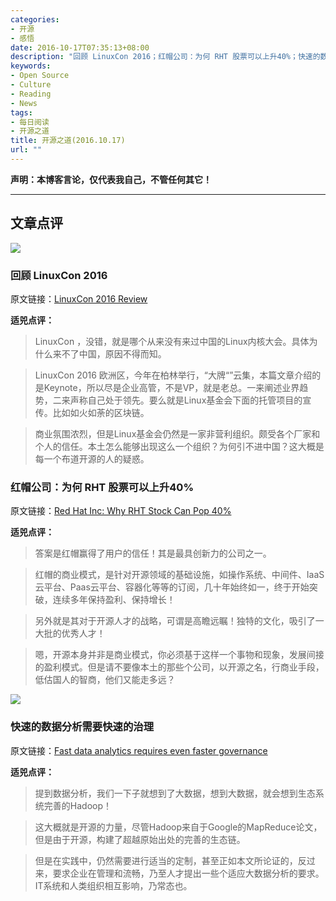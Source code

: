 ```yaml
---
categories:
- 开源
- 感悟
date: 2016-10-17T07:35:13+08:00
description: "回顾 LinuxCon 2016；红帽公司：为何 RHT 股票可以上升40%；快速的数据分析需要快速的治理"
keywords:
- Open Source
- Culture
- Reading
- News
tags:
- 每日阅读
- 开源之道
title: 开源之道(2016.10.17)
url: ""
---
```


**声明：本博客言论，仅代表我自己，不管任何其它！**

---

## 文章点评

![](http://www.enterpriselinuxinsights.com/wp-content/uploads/2016/07/LinuxCON-Berlin-2016.png)

### 回顾 LinuxCon 2016

原文链接：[LinuxCon 2016 Review](http://www.irishdev.com/Home/News/1898-LinuxCon--Review.html)

**适兕点评：**

> LinuxCon ，没错，就是哪个从来没有来过中国的Linux内核大会。具体为什么来不了中国，原因不得而知。

> LinuxCon 2016 欧洲区，今年在柏林举行，“大牌“”云集，本篇文章介绍的是Keynote，所以尽是企业高管，不是VP，就是老总。一来阐述业界趋势，二来声称自己处于领先。要么就是Linux基金会下面的托管项目的宣传。比如如火如荼的区块链。

> 商业氛围浓烈，但是Linux基金会仍然是一家非营利组织。颇受各个厂家和个人的信任。本土怎么能够出现这么一个组织？为何引不进中国？这大概是每一个布道开源的人的疑惑。

### 红帽公司：为何 RHT 股票可以上升40%

原文链接：[Red Hat Inc: Why RHT Stock Can Pop 40%](http://www.profitconfidential.com/stock/red-hat-inc-why-rht-stock-can-pop-40-percent/)

**适兕点评：**

> 答案是红帽赢得了用户的信任！其是最具创新力的公司之一。

> 红帽的商业模式，是针对开源领域的基础设施，如操作系统、中间件、IaaS云平台、Paas云平台、容器化等等的订阅，几十年始终如一，终于开始突破，连续多年保持盈利、保持增长！

> 另外就是其对于开源人才的战略，可谓是高瞻远瞩！独特的文化，吸引了一大批的优秀人才！

> 嗯，开源本身并非是商业模式，你必须基于这样一个事物和现象，发展间接的盈利模式。但是请不要像本土的那些个公司，以开源之名，行商业手段，低估国人的智商，他们又能走多远？

![](https://itbrief.co.nz/media/cache/2f/c4/2fc44cae6ba0caff448d00b096249c8a.jpg)

### 快速的数据分析需要快速的治理

原文链接：[Fast data analytics requires even faster governance](https://itbrief.co.nz/story/fast-data-analytics-requires-even-faster-governance/)

**适兕点评：**

> 提到数据分析，我们一下子就想到了大数据，想到大数据，就会想到生态系统完善的Hadoop！

> 这大概就是开源的力量，尽管Hadoop来自于Google的MapReduce论文，但是由于开源，构建了超越原始出处的完善的生态链。

> 但是在实践中，仍然需要进行适当的定制，甚至正如本文所论证的，反过来，要求企业在管理和流畅，乃至人才提出一些个适应大数据分析的要求。IT系统和人类组织相互影响，乃常态也。